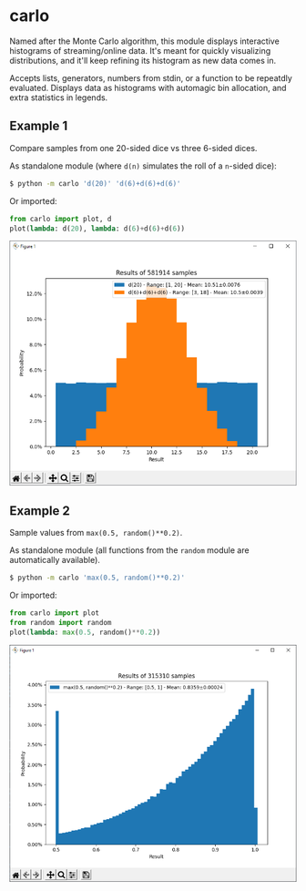 # carlo

Named after the Monte Carlo algorithm, this module displays interactive histograms of streaming/online data. It's meant for quickly visualizing distributions, and it'll keep refining its histogram as new data comes in.

Accepts lists, generators, numbers from stdin, or a function to be repeatdly evaluated. Displays data as histograms with automagic bin allocation, and extra statistics in legends.

## Example 1

Compare samples from one 20-sided dice vs three 6-sided dices.

As standalone module (where `d(n)` simulates the roll of a `n`-sided dice):

```bash
$ python -m carlo 'd(20)' 'd(6)+d(6)+d(6)'
```

Or imported:

```python
from carlo import plot, d
plot(lambda: d(20), lambda: d(6)+d(6)+d(6))
```
    
![example screenshot showing two histograms superimposed](./screenshot1.png)

## Example 2

Sample values from `max(0.5, random()**0.2)`.

As standalone module (all functions from the `random` module are automatically available).

```bash
$ python -m carlo 'max(0.5, random()**0.2)'
```

Or imported:

```python
from carlo import plot
from random import random
plot(lambda: max(0.5, random()**0.2))
```
    
![example screenshot showing a skewed-looking histogram](./screenshot2.png)
